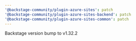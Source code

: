 ```yaml
---
'@backstage-community/plugin-azure-sites': patch
'@backstage-community/plugin-azure-sites-backend': patch
'@backstage-community/plugin-azure-sites-common': patch
---
```


Backstage version bump to v1.32.2

